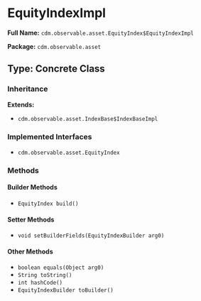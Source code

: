 # EquityIndexImpl

**Full Name:** `cdm.observable.asset.EquityIndex$EquityIndexImpl`

**Package:** `cdm.observable.asset`

## Type: Concrete Class

### Inheritance

**Extends:**
- `cdm.observable.asset.IndexBase$IndexBaseImpl`

### Implemented Interfaces

- `cdm.observable.asset.EquityIndex`

### Methods

#### Builder Methods

- `EquityIndex build()`

#### Setter Methods

- `void setBuilderFields(EquityIndexBuilder arg0)`

#### Other Methods

- `boolean equals(Object arg0)`
- `String toString()`
- `int hashCode()`
- `EquityIndexBuilder toBuilder()`

